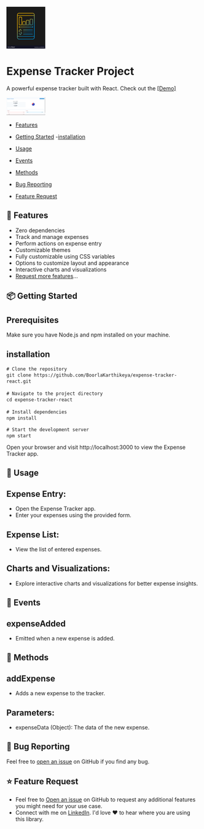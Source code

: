 <p><img src="images/img1.png" alt="logo" width="20%" /></p>
<p>
    <h1>Expense Tracker Project</h1>
</p>
<p>
    A powerful expense tracker built with React. Check out the <a href="https://expense-tracker-react-drab.vercel.app/">[Demo]</a>
</p>
<p><img src="images/Screenshot 2024-01-19 190614.png" alt="logo" width="20%" height="auto" /></p>

- [Features](#features)
- [Getting Started](#getting-started)
    -[installation](#installation)
- [Usage](#usage)

- [Events](#events)
- [Methods](#methods)
- [Bug Reporting](#bug)
- [Feature Request](#feature-request)

<a id="features"></a>

## 🚀 Features

- Zero dependencies
- Track and manage expenses
- Perform actions on expense entry
- Customizable themes
- Fully customizable using CSS variables
- Options to customize layout and appearance
- Interactive charts and visualizations
- [Request more features](#feature-request)...

<a id="getting-started"></a>

## 📦 Getting Started

## Prerequisites

<p>Make sure you have Node.js and npm installed on your machine.</p>

<a id="installation"></a>

## installation

```Installation
# Clone the repository
git clone https://github.com/BoorlaKarthikeya/expense-tracker-react.git

# Navigate to the project directory
cd expense-tracker-react

# Install dependencies
npm install
```

```run the project
# Start the development server
npm start

```

<p>Open your browser and visit http://localhost:3000 to view the Expense Tracker app.</p>

<a id="usage"></a>

## 📝 Usage

## Expense Entry:

- Open the Expense Tracker app.
- Enter your expenses using the provided form.

## Expense List:

- View the list of entered expenses.

## Charts and Visualizations:

- Explore interactive charts and visualizations for better expense insights.

<a id="events"></a>

## 📅 Events

## expenseAdded

- Emitted when a new expense is added.

<a id="methods"></a>

## 🔧 Methods

## addExpense

- Adds a new expense to the tracker.

## Parameters:

- expenseData (Object): The data of the new expense.

<a id="bug"></a>

## 🐛 Bug Reporting

Feel free to [open an issue](https://github.com/BoorlaKarthikeya/expense-tracker-react/issues) on GitHub if you find any bug.

<a id="feature-request"></a>

## ⭐ Feature Request

- Feel free to [Open an issue](https://github.com/BoorlaKarthikeya/expense-tracker-react/issue) on GitHub to request any additional features you might need for your use case.
- Connect with me on [LinkedIn](https://www.linkedin.com/in/boorla-karthikeya/). I'd love ❤️️ to hear where you are using this library.
